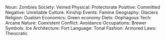 Noun: Zombies
Society: Veined
Physical: Protectorate
Positive: Committed
Negative: Unreliable
Culture: Kinship
Events: Famine
Geography: Glaciers
Religion: Dualism
Economics: Green economy
Diets: Oophagous
Tech: Arcane
Nature: Coexistent
Conflict: Avoidance
Occupations: Brewer
Symbols: Ice
Architecture: Fort
Language: Tonal
Fashion: Armored
Laws: Theocratic